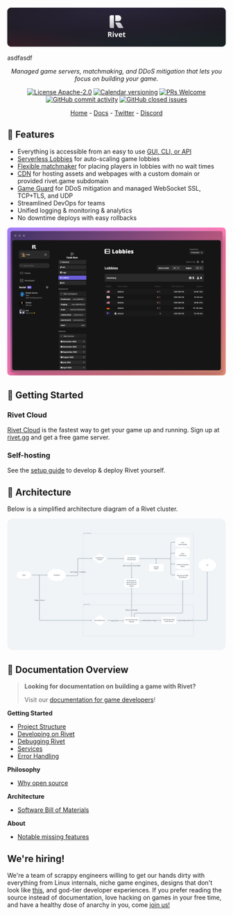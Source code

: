<p align="center">
  <img alt="rivet_logo" src="./media/banner.png">
</p>

asdfasdf

<p align="center">
  <i>Managed game servers, matchmaking, and DDoS mitigation that lets you focus on building your game.</i>
</p>

<p align="center">
  <a href="/docs/philosophy/LICENSING.md"><img alt="License Apache-2.0" src="https://img.shields.io/github/license/rivet-gg/rivet?style=flat-square"></a>
  <a href="/docs/processes/VERSIONING.md"><img alt="Calendar versioning" src="https://img.shields.io/badge/calver-YY.MINOR.MICRO-22bfda.svg?style=flat-square"/></a>
  <a href='http://makeapullrequest.com'><img alt='PRs Welcome' src='https://img.shields.io/badge/PRs-welcome-brightgreen.svg?style=flat-square'/></a>
  <a href="https://github.com/rivet-gg/rivet/graphs/commit-activity"><img alt="GitHub commit activity" src="https://img.shields.io/github/commit-activity/m/rivet-gg/rivet?style=flat-square"/></a>
  <a href="https://github.com/rivet-gg/rivet/issues"><img alt="GitHub closed issues" src="https://img.shields.io/github/issues-closed/rivet-gg/rivet?style=flat-square"/></a>
</p>

<p align="center">
  <a href="https://rivet.gg/">Home</a> - <a href="https://rivet.gg/docs">Docs</a> - <a href="https://twitter.com/rivet_gg">Twitter</a> - <a href="https://discord.gg/BG2vqsJczH">Discord</a>
</p>

## 👾 Features

-   Everything is accessible from an easy to use [GUI, CLI, or API](https://rivet.gg/docs/general/gui-cli-api)
-   [Serverless Lobbies](https://rivet.gg/docs/serverless-lobbies) for auto-scaling game lobbies
-   [Flexible matchmaker](https://rivet.gg/docs/matchmaker) for placing players in lobbies with no wait times
-   [CDN](https://rivet.gg/docs/cdn) for hosting assets and webpages with a custom domain or provided rivet.game subdomain
-   [Game Guard](https://rivet.gg/docs/serverless-lobbies/concepts/game-guard) for DDoS mitigation and managed WebSocket SSL, TCP+TLS, and UDP
-   Streamlined DevOps for teams
-   Unified logging & monitoring & analytics
-   No downtime deploys with easy rollbacks

<p align="center">
  <img alt="rivet_screenshot" src="./media/splash_screenshot.png">
</p>

## 🚀 Getting Started

### Rivet Cloud

[Rivet Cloud](https://rivet.gg) is the fastest way to get your game up and running. Sign up at [rivet.gg](https://rivet.gg) and get a free game server.

### Self-hosting

See the [setup guide](/docs/getting_started/DEVELOPMENT.md) to develop & deploy Rivet yourself.

## 📐 Architecture

Below is a simplified architecture diagram of a Rivet cluster.

![Architecture](/media/simplified_architecture.png)

## 📖 Documentation Overview

> **Looking for documentation on building a game with Rivet?**
>
> Visit our [documentation for game developers](https://rivet.gg/docs)!

**Getting Started**

-   [Project Structure](/docs/getting_started/PROJECT_STRUCTURE.md)
-   [Developing on Rivet](/docs/getting_started/DEVELOPMENT.md)
-   [Debugging Rivet](/docs/getting_started/DEBUGGING.md)
-   [Services](/docs/getting_started/SERVICES.md)
-   [Error Handling](/docs/libraries/chirp/ERROR_HANDLING.md)

**Philosophy**

-   [Why open source](/docs/philosophy/WHY_OPEN_SOURCE.md)

**Architecture**

-   [Software Bill of Materials](/docs/infrastructure/SBOM.md)

**About**

-   [Notable missing features](/docs/about/MISSING_FEATURES.md)

## We're hiring!

We're a team of scrappy engineers willing to get our hands dirty with everything from Linux internals, niche game engines, designs that don't look like [this](https://www.linears.art/), and god-tier developer experiences. If you prefer reading the source instead of documentation, love hacking on games in your free time, and have a healthy dose of anarchy in you, come [join us!](https://rivet-gg.notion.site/Job-Board-eed66f2eab2b4d7ea3e21ccd63b22efe?pvs=4)
